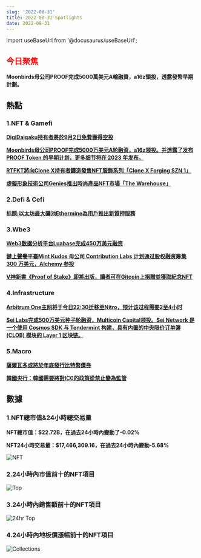 ```yaml
---
slug: '2022-08-31'
title: 2022-08-31-Spotlights
date: 2022-08-31
---
```

import useBaseUrl from '@docusaurus/useBaseUrl';

## <font color='red'>今日聚焦</font> 
**Moonbirds母公司PROOF完成5000萬美元A輪融資，a16z領投，透露發幣早期計劃。**


## 熱點


### 1.NFT & Gamefi

[**DigiDaigaku持有者將於9月2日免費獲得空投**](https://www.theblockbeats.info/flash/101434)


[**Moonbirds母公司PROOF完成5000万美元A轮融资，a16z领投。并透露了发布 PROOF Token 的早期计划，更多细节将在 2023 年发布。**](https://www.theblockbeats.info/flash/101356)


[**RTFKT將向Clone X持有者鑄造發售NFT服飾系列「Clone X Forging SZN 1」**](https://www.theblockbeats.info/flash/101341)


[**虛擬形象技術公司Genies推出時尚產品NFT市場「The Warehouse」**](https://www.theblockbeats.info/flash/101320)



### 2.Defi & Cefi

[**标题:以太坊最大礦池Ethermine為用戶推出新質押服務**](https://www.theblockbeats.info/flash/101437)




### 3.Wbe3

[**Web3数据分析平台Luabase完成450万美元融资**](https://www.panewslab.com/zh/sqarticledetails/m0ry3vqq.html)


[**鏈上聲譽平臺Mint Kudos 母公司 Contribution Labs 计划通过股权融资筹集 300 万美元，Alchemy 参投**](https://foresightnews.pro/news/detail/9395)


[**V神新書《Proof of Stake》即將出版，讀者可在Gitcoin上捐贈並獲取紀念NFT**](https://www.theblockbeats.info/flash/101398)




### 4.Infrastructure

[**Arbitrum One主网将于今日22:30迁移至Nitro，预计该过程需要2至4小时**](https://www.theblockbeats.info/flash/1014281)


[**Sei Labs完成500万美元种子轮融资，Multicoin Capital领投。Sei Network 是一个使用 Cosmos SDK 与 Tendermint 构建，具有内置的中央限价订单簿 (CLOB) 模块的 Layer 1 区块链。**](https://www.panewslab.com/zh/sqarticledetails/p328gmyo.html)




### 5.Macro

[**薩爾瓦多或將於年底發行比特幣債券**](https://www.theblockbeats.info/flash/101389)


[**韓國央行：韓國需要將對IC0的政策從禁止變為監管**](https://www.theblockbeats.info/flash/101299)




## 數據


### 1.NFT總市值&24小時總交易量

**NFT總市值：$22.72B，在過去24小時內變動了-0.02%**

**NFT24小時交易量：$17,466,309.16，在過去24小時內變動-5.68%**

![NFT](https://www.notion.so/image/https%3A%2F%2Fs3-us-west-2.amazonaws.com%2Fsecure.notion-static.com%2F102958b4-d224-4fb8-a820-a2812005264a%2FUntitled.png?table=block&id=42afb9fa-5f4d-4752-8df0-c063f8ed0817&spaceId=41114628-025a-49e8-b106-29a10cf50898&width=2000&userId=45751792-88bf-4e22-94dd-e59ac363f1e2&cache=v2)



### 2.24小時內市值前十的NFT項目

![Top](https://www.notion.so/image/https%3A%2F%2Fs3-us-west-2.amazonaws.com%2Fsecure.notion-static.com%2F89c0267b-ae53-4513-8ecf-abac2ca24753%2FUntitled.png?table=block&id=3a7a8693-7f45-496e-978d-e1b34dc9bd4b&spaceId=41114628-025a-49e8-b106-29a10cf50898&width=2000&userId=45751792-88bf-4e22-94dd-e59ac363f1e2&cache=v2)



### 3.24小時內銷售額前十的NFT項目

![24hr Top](https://www.notion.so/image/https%3A%2F%2Fs3-us-west-2.amazonaws.com%2Fsecure.notion-static.com%2F88b1d886-fc9c-4352-bf71-b26d4897673c%2FUntitled.png?table=block&id=954ddaf2-c089-4d7c-9540-caa99a84cbcf&spaceId=41114628-025a-49e8-b106-29a10cf50898&width=2000&userId=45751792-88bf-4e22-94dd-e59ac363f1e2&cache=v2)



### 4.24小時內地板價漲幅前十的NFT項目

![Collections](https://www.notion.so/image/https%3A%2F%2Fs3-us-west-2.amazonaws.com%2Fsecure.notion-static.com%2F517c7ab4-e075-49e7-817b-236c755dac84%2FUntitled.png?table=block&id=57fd13ea-0c14-4b08-b80a-e172652faff6&spaceId=41114628-025a-49e8-b106-29a10cf50898&width=2000&userId=45751792-88bf-4e22-94dd-e59ac363f1e2&cache=v2)